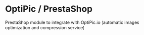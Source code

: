 # OptiPic / PrestaShop

PrestaShop module to integrate with OptiPic.io (automatic images optimization and compression service)
